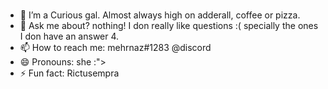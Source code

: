 ### 
- 🔭 I’m a Curious gal. Almost always high on adderall, coffee or pizza.
- 💬 Ask me about? nothing! I don really like questions :( specially the ones I don have an answer 4.
- 📫 How to reach me: mehrnaz#1283 @discord
- 😄 Pronouns: she :">
- ⚡ Fun fact: Rictusempra

<!--
**mehrnaz/mehrnaz** is a ✨ _special_ ✨ repository because its `README.md` (this file) appears on your GitHub profile.




-->
